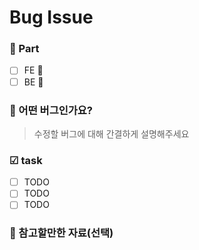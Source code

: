 # Bug Issue
### 🎨 Part
- [ ] FE 🌷
- [ ] BE 🌵

### 🐛 어떤 버그인가요?
> 수정할 버그에 대해 간결하게 설명해주세요

### ☑ task
- [ ] TODO
- [ ] TODO
- [ ] TODO

### 🔎 참고할만한 자료(선택)

